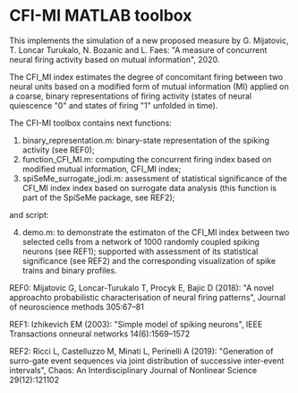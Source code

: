 # CFI-MI MATLAB toolbox

This implements the simulation of a new proposed measure by G. Mijatovic, T. Loncar Turukalo, N. Bozanic and L. Faes: 
"A measure of concurrent neural firing activity based on mutual information", 2020.

The CFI_MI index estimates the degree of concomitant firing between two neural units based on a modified form of mutual information (MI) 
applied on a coarse, binary representations of firing activity (states of neural quiescence "0" and states of firing "1" unfolded in time).


The CFI-MI toolbox contains next functions:

1. binary_representation.m: binary-state representation of the spiking activity (see REF0);
2. function_CFI_MI.m: computing the concurrent firing index based on modified mutual information, CFI_MI index;
3. spiSeMe_surrogate_jodi.m: assessment of statistical significance of the CFI_MI index index based on surrogate data analysis (this function is part of the SpiSeMe package, see REF2);

and script:

4. demo.m: to demonstrate the estimaton of the CFI_MI index between two selected cells from a network of 1000 randomly coupled spiking neurons (see REF1); supported with assessment of its statistical significance (see REF2) and the corresponding visualization of spike trains and binary profiles.

REF0: Mijatovic G, Loncar-Turukalo T, Procyk E, Bajic D (2018): "A novel approachto probabilistic characterisation of neural firing patterns", Journal of neuroscience methods 305:67–81

REF1: Izhikevich EM (2003): "Simple model of spiking neurons", IEEE Transactions onneural networks 14(6):1569–1572

REF2: Ricci L, Castelluzzo M, Minati L, Perinelli A  (2019): "Generation  of  surro-gate event sequences via joint distribution of successive inter-event intervals", Chaos: An Interdisciplinary Journal of Nonlinear Science 29(12):121102

